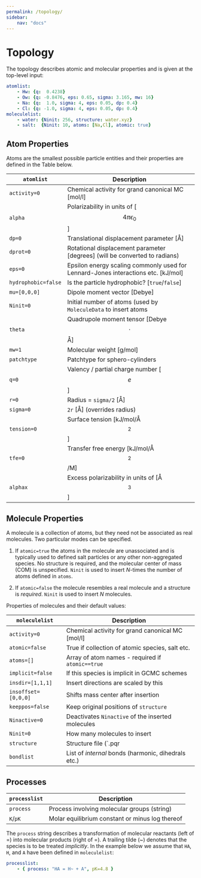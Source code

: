 ```yaml
---
permalink: /topology/
sidebar:
    nav: "docs"
---
```

<script src="https://cdnjs.cloudflare.com/ajax/libs/mathjax/2.7.0/MathJax.js?config=TeX-AMS-MML_HTMLorMML" type="text/javascript"></script>

# Topology

The topology describes atomic and molecular properties and is given at the top-level input:

~~~ yaml
atomlist:
    - Hw: {q:  0.4238}
    - Ow: {q: -0.8476, eps: 0.65, sigma: 3.165, mw: 16}
    - Na: {q:  1.0, sigma: 4, eps: 0.05, dp: 0.4}
    - Cl: {q: -1.0, sigma: 4, eps: 0.05, dp: 0.4}
moleculelist:
    - water: {Ninit: 256, structure: water.xyz}
    - salt:  {Ninit: 10, atoms: [Na,Cl], atomic: true}
~~~

## Atom Properties

Atoms are the smallest possible particle entities and their properties are defined in the
Table below.

`atomlist`    | Description
------------- | --------------------------------------------------------
`activity=0`  | Chemical activity for grand canonical MC [mol/l]
`alpha`       | Polarizability in units of [$$4\pi\epsilon_0$$]
`dp=0`        | Translational displacement parameter [Å]
`dprot=0`     | Rotational displacement parameter [degrees] (will be converted to radians)
`eps=0`       | Epsilon energy scaling commonly used for Lennard-Jones interactions etc. [kJ/mol]
`hydrophobic=false` | Is the particle hydrophobic? [`true`/`false`]
`mu=[0,0,0]`  | Dipole moment vector [Debye]
`Ninit=0`     | Initial number of atoms (used by `MoleculeData` to insert atoms
`theta`       | Quadrupole moment tensor [Debye $$\cdot$$ Å]
`mw=1`        | Molecular weight [g/mol]
`patchtype`   | Patchtype for sphero-cylinders
`q=0`         | Valency / partial charge number [$$e$$]
`r=0`         | Radius = `sigma/2` [Å]
`sigma=0`     | `2r` [Å] (overrides radius)
`tension=0`   | Surface tension [kJ/mol/Å$$^2$$]
`tfe=0`       | Transfer free energy [kJ/mol/Å$$^2$$/M]
`alphax`      | Excess polarizability in units of [Å$$^3$$]

## Molecule Properties

A molecule is a collection of atoms, but they need not be associated
as real molecules. Two particular modes can be specified.

1. If `atomic=true` the atoms in the molecule are unassociated and is
   typically used to defined salt particles or any other non-aggregated
   species. No structure is required, and the molecular center of mass (COM) is
   unspecified. `Ninit` is used to insert _N_-times the number of 
   atoms defined in `atoms`.

2. If `atomic=false` the molecule resembles a real molecule and a structure
   is _required_. `Ninit` is used to insert _N_ molecules.

Properties of molecules and their default values:

`moleculelist`      | Description
------------------- | --------------------------------------------------------
`activity=0`        | Chemical activity for grand canonical MC [mol/l]
`atomic=false`      | True if collection of atomic species, salt etc.
`atoms=[]`          | Array of atom names - required if `atomic==true`
`implicit=false`    | If this species is implicit in GCMC schemes
`insdir=[1,1,1]`    | Insert directions are scaled by this
`insoffset=[0,0,0]` | Shifts mass center after insertion
`keeppos=false`     | Keep original positions of `structure`
`Ninactive=0`       | Deactivates `Ninactive` of the inserted molecules
`Ninit=0`           | How many molecules to insert
`structure`         | Structure file (`.pqr|.aam|.xyz`) - required is `atomic=false`
`bondlist`          | List of _internal_ bonds (harmonic, dihedrals etc.)

## Processes

`processlist`   | Description
--------------- | ------------------------------------------------
`process`       | Process involving molecular groups (string)
`K`/`pK`        | Molar equilibrium constant or minus log thereof

The `process` string describes a transformation of molecular reactants (left of =)
into molecular products (right of =). A trailing tilde (~) denotes that
the species is to be treated _implicitly_.
In the example below we assume that `HA`, `H`, and `A` have
been defined in `moleculelist`:

~~~ yaml
processlist:
    - { process: "HA = H~ + A", pK=4.8 }
~~~
